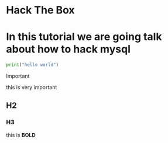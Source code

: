 # Hack The Box

# In this tutorial we are going talk about how to hack mysql

```python
print("hello world")
```

>[!important]
>this is very important


## H2
### H3

this is **BOLD**
